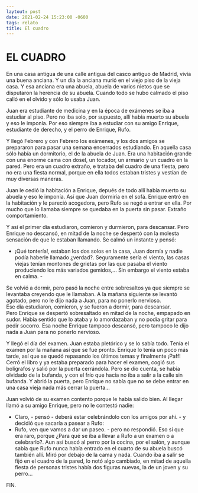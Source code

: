 ```yaml
---
laytout: post
date: 2021-02-24 15:23:00 -0600
tags: relato
title: El cuadro
---
```


# EL CUADRO

En una casa antigua de una calle antigua del casco antiguo de Madrid,
vivía una buena anciana. Y un día la anciana murió en el viejo piso de
la vieja casa. Y esa anciana era una abuela, abuela de varios nietos
que se disputaron la herencia de su abuela. Cuando todo se hubo calmado
el piso calló en el olvido y sólo lo usaba Juan.

Juan era estudiante de medicina y en la época de exámenes se iba a
estudiar al piso. Pero no iba solo, por supuesto, allí había muerto su
abuela y eso le imponía. Por eso siempre iba a estudiar con su amigo
Enrique, estudiante de derecho, y el perro de Enrique, Rufo.

Y llegó Febrero y con Febrero los exámenes, y los dos amigos se
prepararon para pasar una semana encerrados estudiando. En aquella casa
sólo había un dormitorio, el de la abuela de Juan. Era una habitación
grande con una enorme cama con dosel, un tocador, un armario y un
cuadro en la pared. Pero era un cuadro extraño, e trataba del cuadro de
una fiesta, pero no era una fiesta normal, porque en ella todos estaban
tristes y vestían de muy diversas maneras.

Juan le cedió la habitación a Enrique, depués de todo allí había muerto
su abuela y eso le imponía. Así que Juan dormiría en el sofá. Enrique
entró en la habitación y le pareció acogedora, pero Rufo se negó a
entrar en ella. Por mucho que lo llamaba siempre se quedaba en la
puerta sin pasar. Extraño comportamiento.

Y así el primer día estudiaron, comieron y durmieron, para descansar.
Pero Enrique no descansó, en mitad de la noche se despertó con la
molesta sensación de que le estaban llamando. Se calmó un instante y
pensó:  
- ¡Qué tontería!, estaban los dos solos en la casa, Juan dormía y nadie
podía haberle llamado ¿verdad?. Seguramente sería el viento, las casas
viejas tenían montones de grietas por las que pasaba el viento
produciendo los más variados gemidos,... Sin embargo el viento estaba
en calma. -

Se volvió a dormir, pero pasó la noche entre sobresaltos ya que siempre
se levantaba creyendo que le llamaban. A la mañana siguiente se levantó
agotado, pero no le dijo nada a Juan, para no ponerlo nervioso.  
Ese día estudiaron, comieron, y se fueron a dormir, para descansar.  
Pero Enrique se despertó sobresaltado en mitad de la noche, empapado en
sudor. Había sentido que lo ataba y lo amordazaban y no podía gritar
para pedir socorro. Esa noche Enrique tampoco descansó, pero tampoco le
dijo nada a Juan para no ponerlo nervioso.

Y llegó el día del examen. Juan estaba pletórico y se lo sabía todo.
Tenía el examen por la mañana así que se fue pronto. Enrique lo tenía
un poco más tarde, así que se quedó repasando los últimos temas y
finalmente ¡Paff! Cerró el libro y ya estaba preparado para hacer el
examen, cogió sus bolígrafos y salió por la puerta cerrándola. Pero se
dio cuenta, se había olvidado de la bufanda, y con el frío que hacía no
iba a salir a la calle sin bufanda. Y abrió la puerta, pero Enrique no
sabía que no se debe entrar en una casa vieja nada más cerrar la
puerta...

Juan volvió de su examen contento porque le había salido bien. Al
llegar llamó a su amigo Enrique, pero no le contestó nadie:  
- Claro, - pensó - deberá estar celebrándolo con los amigos por ahí. -
y decidió que sacaría a pasear a Rufo:  
- Rufo, ven que vamos a dar un paseo. - pero no respondió. Eso sí que
era raro, porque ¿Para qué se iba a llevar a Rufo a un examen o a
celebrarlo?. Aun así buscó al perro por la cocina, por el salón, y
aunque sabía que Rufo nunca había entrado en el cuarto de su abuela
buscó también allí. Miró por debajo de la cama y nada. Cuando iba a
salir se fijó en el cuadro de la pared, lo notó algo cambiado, en mitad
de aquella fiesta de personas tristes había dos figuras nuevas, la de
un joven y su perro...

FIN.